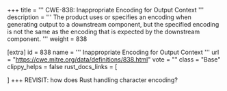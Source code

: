 +++
title = '''
CWE-838: Inappropriate Encoding for Output Context
'''
description	= '''
The product uses or specifies an encoding when generating output to a downstream component, but the specified encoding is not the same as the encoding that is expected by the downstream component.
'''
weight = 838

[extra]
id = 838
name = '''
Inappropriate Encoding for Output Context
'''
url = "https://cwe.mitre.org/data/definitions/838.html"
vote = ""
class = "Base"
clippy_helps = false
rust_docs_links = [
	
]
+++
REVISIT: how does Rust handling character encoding?